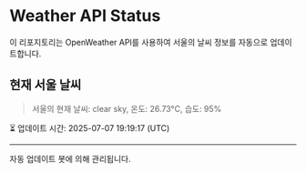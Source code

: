 
# Weather API Status

이 리포지토리는 OpenWeather API를 사용하여 서울의 날씨 정보를 자동으로 업데이트합니다.

## 현재 서울 날씨
> 서울의 현재 날씨: clear sky, 온도: 26.73°C, 습도: 95%

⏳ 업데이트 시간: 2025-07-07 19:19:17 (UTC)

---
자동 업데이트 봇에 의해 관리됩니다.
